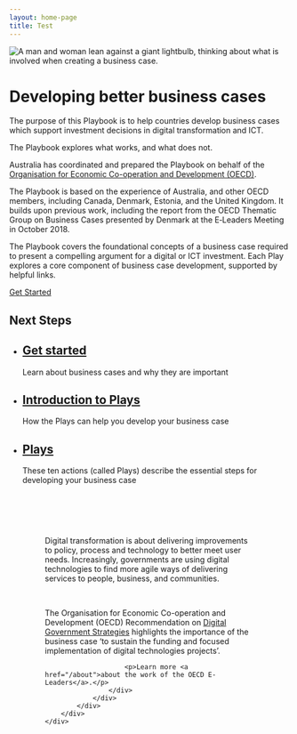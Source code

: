 ```yaml
---
layout: home-page
title: Test
---
```

<div class="tier hero-section banner">
    <div class="container-fluid">
        <div class="row">
            <div class="hero-img col-xs-12 col-sm-6 col-sm-push-6 col-md-5 col-md-push-7">
                <img src="../assets/img/hero-image.png" alt="A man and woman lean against a giant lightbulb, thinking about what is involved when creating a business case.">
            </div>
            <div class="col-xs-12 col-sm-6 col-sm-pull-6 col-md-7 col-md-pull-5">
                <h1>Developing better business cases</h1>
                <p>
                    The purpose of this Playbook is to help countries develop business cases which support investment decisions in digital transformation and ICT.</p>
<p>The Playbook explores what works, and what does not.</p>

<p>Australia has coordinated and prepared the Playbook on behalf of the <a href="http://www.oecd.org/governance/digital-government/Organisation">Organisation for Economic Co-operation and Development (OECD)</a>.</p><p>
The Playbook is based on the experience of Australia, and other OECD members, including Canada, Denmark, Estonia, and the United Kingdom. It builds upon previous work, including the report from the OECD Thematic Group on Business Cases presented by Denmark at the E‑Leaders Meeting in October 2018.</p>

<p>The Playbook covers the foundational concepts of a business case required to present a compelling argument for a digital or ICT investment. Each Play explores a core component of business case development, supported by helpful links.</p>
                <div class="btn-cta-group">
                    <a class="au-btn" href="/get-started/">Get Started</a>
                </div>
            </div>
        </div>
    </div>
</div>
<div class="banner banner--alt">
    <div class="container-fluid">
        <div class="row">
            <div class="col-md-12">
                <h2>Next Steps</h2>
                <div class="row">
                    <ul class="au-card-list au-card-list--matchheight ">
                        <li class="col-xs-12 col-sm-4">
                            <div class="au-card au-card au-body  au-card--shadow au-card--centred au-card--clickable">
                                <div class="au-card__inner ">
                                    <h2 class="au-card__title au-display-lg"><a href="/get-started" class="au-card--clickable__link ">Get started</a></h2>
                                    <p class="au-card__content">Learn about business cases and why they are important</p>
                                </div>
                            </div>
                        </li>
                        <li class="col-xs-12 col-sm-4">
                            <div class="au-card au-card au-body  au-card--shadow au-card--centred au-card--clickable">
                                <div class="au-card__inner ">
                                    <h2 class="au-card__title au-display-lg"><a href="/plays-introduction" class="au-card--clickable__link ">Introduction to Plays</a></h2>
                                    <p class="au-card__content">How the Plays can help you develop your business case</p>
                                </div>
                            </div>
                        </li>
                        <li class="col-xs-12 col-sm-4">
                            <div class="au-card  au-card--shadow au-card--centred au-card--clickable au-card ">
                                <div class="au-card__inner ">
                                    <h2 class="au-card__title au-display-lg"><a href="/plays" class="au-card--clickable__link ">Plays</a></h2>
                                    <p class="au-card__content">These ten actions (called Plays) describe the essential steps for developing your business case</p>
                                </div>
                            </div>
                        </li>
                    </ul>
                </div>
            </div>
        </div>
    </div>
</div>
<div class="banner au-body au-body--dark">
    <div class="container-fluid">
        <div class="row">
            <div class="col-md-12">
                <div style="padding:4rem">
                    <div class="au-callout au-callout--dark ">
                        <p class="lead">Digital transformation is about delivering improvements to policy, process and technology to better meet user needs. Increasingly, governments are using digital technologies to find more agile ways of delivering services to people, business, and communities.</p>
                        <p>&nbsp;</p>
                        <p>The Organisation for Economic Co-operation and Development (OECD) Recommendation on <a href="https://www.oecd.org/gov/digital-government/recommendation-on-digital-government-strategies.htm">Digital Government Strategies</a> highlights the importance of the business case ‘to sustain the funding and focused implementation of digital technologies projects’.</p>

                        <p>Learn more <a href="/about">about the work of the OECD E-Leaders</a>.</p>
                    </div>
                </div>
            </div>
        </div>
    </div>
</div>